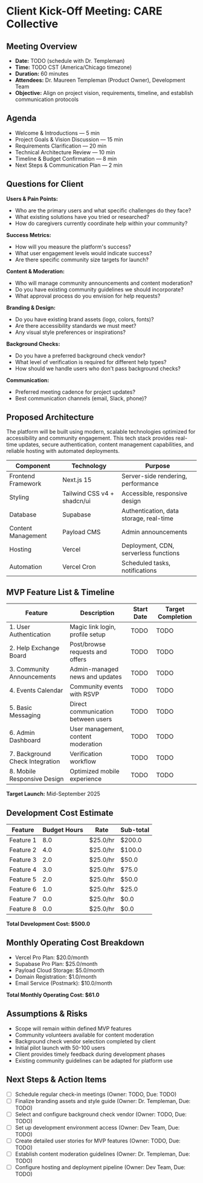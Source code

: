 # Client Kick-Off Meeting: CARE Collective

## Meeting Overview

- **Date:** TODO (schedule with Dr. Templeman)
- **Time:** TODO CST (America/Chicago timezone)
- **Duration:** 60 minutes
- **Attendees:** Dr. Maureen Templeman (Product Owner), Development Team
- **Objective:** Align on project vision, requirements, timeline, and establish communication protocols

## Agenda

- Welcome & Introductions — 5 min
- Project Goals & Vision Discussion — 15 min
- Requirements Clarification — 20 min
- Technical Architecture Review — 10 min
- Timeline & Budget Confirmation — 8 min
- Next Steps & Communication Plan — 2 min

## Questions for Client

**Users & Pain Points:**
- Who are the primary users and what specific challenges do they face?
- What existing solutions have you tried or researched?
- How do caregivers currently coordinate help within your community?

**Success Metrics:**
- How will you measure the platform's success?
- What user engagement levels would indicate success?
- Are there specific community size targets for launch?

**Content & Moderation:**
- Who will manage community announcements and content moderation?
- Do you have existing community guidelines we should incorporate?
- What approval process do you envision for help requests?

**Branding & Design:**
- Do you have existing brand assets (logo, colors, fonts)?
- Are there accessibility standards we must meet?
- Any visual style preferences or inspirations?

**Background Checks:**
- Do you have a preferred background check vendor?
- What level of verification is required for different help types?
- How should we handle users who don't pass background checks?

**Communication:**
- Preferred meeting cadence for project updates?
- Best communication channels (email, Slack, phone)?

## Proposed Architecture

The platform will be built using modern, scalable technologies optimized for accessibility and community engagement. This tech stack provides real-time updates, secure authentication, content management capabilities, and reliable hosting with automated deployments.

| Component | Technology | Purpose |
|-----------|------------|---------|
| Frontend Framework | Next.js 15 | Server-side rendering, performance |
| Styling | Tailwind CSS v4 + shadcn/ui | Accessible, responsive design |
| Database | Supabase | Authentication, data storage, real-time |
| Content Management | Payload CMS | Admin announcements |
| Hosting | Vercel | Deployment, CDN, serverless functions |
| Automation | Vercel Cron | Scheduled tasks, notifications |

## MVP Feature List & Timeline

| Feature | Description | Start Date | Target Completion |
|---------|-------------|------------|-------------------|
| 1. User Authentication | Magic link login, profile setup | TODO | TODO |
| 2. Help Exchange Board | Post/browse requests and offers | TODO | TODO |
| 3. Community Announcements | Admin-managed news and updates | TODO | TODO |
| 4. Events Calendar | Community events with RSVP | TODO | TODO |
| 5. Basic Messaging | Direct communication between users | TODO | TODO |
| 6. Admin Dashboard | User management, content moderation | TODO | TODO |
| 7. Background Check Integration | Verification workflow | TODO | TODO |
| 8. Mobile Responsive Design | Optimized mobile experience | TODO | TODO |

**Target Launch:** Mid-September 2025

## Development Cost Estimate

| Feature | Budget Hours | Rate | Sub-total |
|---------|--------------|------|-----------|
| Feature 1 | 8.0 | $25.0/hr | $200.0 |
| Feature 2 | 4.0 | $25.0/hr | $100.0 |
| Feature 3 | 2.0 | $25.0/hr | $50.0 |
| Feature 4 | 3.0 | $25.0/hr | $75.0 |
| Feature 5 | 2.0 | $25.0/hr | $50.0 |
| Feature 6 | 1.0 | $25.0/hr | $25.0 |
| Feature 7 | 0.0 | $25.0/hr | $0.0 |
| Feature 8 | 0.0 | $25.0/hr | $0.0 |

**Total Development Cost: $500.0**

## Monthly Operating Cost Breakdown

- Vercel Pro Plan: $20.0/month
- Supabase Pro Plan: $25.0/month
- Payload Cloud Storage: $5.0/month
- Domain Registration: $1.0/month
- Email Service (Postmark): $10.0/month

**Total Monthly Operating Cost: $61.0**

## Assumptions & Risks

- Scope will remain within defined MVP features
- Community volunteers available for content moderation
- Background check vendor selection completed by client
- Initial pilot launch with 50-100 users
- Client provides timely feedback during development phases
- Existing community guidelines can be adapted for platform use

## Next Steps & Action Items

- [ ] Schedule regular check-in meetings (Owner: TODO, Due: TODO)
- [ ] Finalize branding assets and style guide (Owner: Dr. Templeman, Due: TODO)
- [ ] Select and configure background check vendor (Owner: TODO, Due: TODO)
- [ ] Set up development environment access (Owner: Dev Team, Due: TODO)
- [ ] Create detailed user stories for MVP features (Owner: TODO, Due: TODO)
- [ ] Establish content moderation guidelines (Owner: Dr. Templeman, Due: TODO)
- [ ] Configure hosting and deployment pipeline (Owner: Dev Team, Due: TODO)
